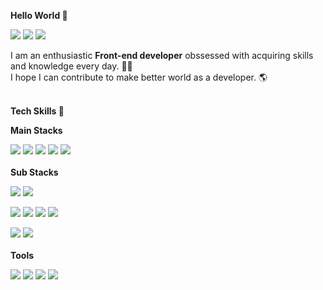 **Hello World 👋**

<a href="https://velog.io/@jewoo" target="_blank"><img src="https://img.shields.io/badge/Blog-20C997?style=flat-square&logo=AdBlock&logoColor=white"/></a>
<a href="https://www.linkedin.com/in/jewoo-ham/" target="_blank"><img src="https://img.shields.io/badge/JewooHam-0A66C2?style=flat-square&logo=LinkedIn&logoColor=white"/></a>
<a href="mailto:jeus0630@gmail.com" target="_blank"><img src="https://img.shields.io/badge/jeus0630@gmail.com-EA4335?style=flat-square&logo=Gmail&logoColor=white"/></a>

I am an enthusiastic **Front-end developer** obssessed with acquiring skills and knowledge every day. 👨‍💻  
I hope I can contribute to make better world as a developer. 🌎
<br>
<br>

**Tech Skills 💪**
  
**Main Stacks**  

<img src="https://img.shields.io/badge/Next.JS-000000?style=flat-square&logo=Next.JS&logoColor=white"/>&nbsp;<img src="https://img.shields.io/badge/Redux-764ABC?style=flat-square&logo=Redux-Toolkit&logoColor=white"/>&nbsp;<img src="https://img.shields.io/badge/TypeScript-3178C6?style=flat-square&logo=TypeScript&logoColor=white"/>&nbsp;<img src="https://img.shields.io/badge/GraphQL-E10098?style=flat-square&logo=GraphQL&logoColor=white"/>&nbsp;<img src="https://img.shields.io/badge/SCSS-CC6699?style=flat-square&logo=Sass&logoColor=white"/>
<br><br>
**Sub Stacks**

<img src="https://img.shields.io/badge/Java-007396?style=flat-square&logo=Java&logoColor=white"/>&nbsp;<img src="https://img.shields.io/badge/Python-3776AB?style=flat-square&logo=Python&logoColor=white"/>  

<img src="https://img.shields.io/badge/Vue.js-4FC08D?style=flat-square&logo=Vue.js&logoColor=white"/>&nbsp;<img src="https://img.shields.io/badge/Node.js-339933?style=flat-square&logo=Node.js&logoColor=white"/>&nbsp;<img src="https://img.shields.io/badge/Express-000000?style=flat-square&logo=Express&logoColor=white"/>&nbsp;<img src="https://img.shields.io/badge/SpringBoot-6DB33F?style=flat-square&logo=SpringBoot&logoColor=white"/>  

<img src="https://img.shields.io/badge/MongoDB-47A248?style=flat-square&logo=MongoDB&logoColor=white"/>&nbsp;<img src="https://img.shields.io/badge/MySQL-4479A1?style=flat-square&logo=MySQL&logoColor=white"/>&nbsp;
<br><br>
**Tools**

<img src="https://img.shields.io/badge/Notion-000000?style=flat-square&logo=Notion&logoColor=white"/>&nbsp;<img src="https://img.shields.io/badge/Slack-4A154B?style=flat-square&logo=Slack&logoColor=white"/>&nbsp;<img src="https://img.shields.io/badge/Wireshark-1679A7?style=flat-square&logo=Wireshark&logoColor=white"/>&nbsp;<img src="https://img.shields.io/badge/VMware-1679A7?style=flat-square&logo=VMware&logoColor=white"/>&nbsp;
